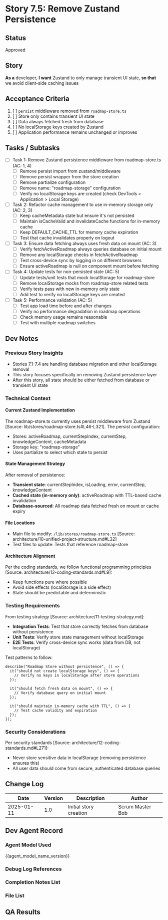 # Story 7.5: Remove Zustand Persistence

## Status

Approved

## Story

**As a** developer,
**I want** Zustand to only manage transient UI state,
**so that** we avoid client-side caching issues

## Acceptance Criteria

1. [ ] `persist` middleware removed from `roadmap-store.ts`
2. [ ] Store only contains transient UI state
3. [ ] Data always fetched fresh from database
4. [ ] No localStorage keys created by Zustand
5. [ ] Application performance remains unchanged or improves

## Tasks / Subtasks

- [ ] Task 1: Remove Zustand persistence middleware from roadmap-store.ts (AC: 1, 4)
  - [ ] Remove persist import from zustand/middleware
  - [ ] Remove persist wrapper from the store creation
  - [ ] Remove partialize configuration
  - [ ] Remove name: "roadmap-storage" configuration
  - [ ] Verify no localStorage keys are created (check DevTools > Application > Local Storage)

- [ ] Task 2: Refactor cache management to use in-memory storage only (AC: 2, 3)
  - [ ] Keep cacheMetadata state but ensure it's not persisted
  - [ ] Maintain isCacheValid and invalidateCache functions for in-memory cache
  - [ ] Keep DEFAULT_CACHE_TTL for memory cache expiration
  - [ ] Test that cache invalidates properly on logout

- [ ] Task 3: Ensure data fetching always uses fresh data on mount (AC: 3)
  - [ ] Verify fetchActiveRoadmap always queries database on initial mount
  - [ ] Remove any localStorage checks in fetchActiveRoadmap
  - [ ] Test cross-device sync by logging in on different browsers
  - [ ] Ensure activeRoadmap is null on component mount before fetching

- [ ] Task 4: Update tests for non-persisted state (AC: 5)
  - [ ] Update tests/unit tests that mock localStorage for roadmap-store
  - [ ] Remove localStorage mocks from roadmap-store related tests
  - [ ] Verify tests pass with new in-memory only state
  - [ ] Add test to verify no localStorage keys are created

- [ ] Task 5: Performance validation (AC: 5)
  - [ ] Test app load time before and after changes
  - [ ] Verify no performance degradation in roadmap operations
  - [ ] Check memory usage remains reasonable
  - [ ] Test with multiple roadmap switches

## Dev Notes

### Previous Story Insights

- Stories 7.1-7.4 are handling database migration and other localStorage removal
- This story focuses specifically on removing Zustand persistence layer
- After this story, all state should be either fetched from database or transient UI state

### Technical Context

#### Current Zustand Implementation

The roadmap-store.ts currently uses persist middleware from Zustand [Source: lib/stores/roadmap-store.ts#L46-L321]. The persist configuration:

- Stores: activeRoadmap, currentStepIndex, currentStep, knowledgeContent, cacheMetadata
- Storage key: "roadmap-storage"
- Uses partialize to select which state to persist

#### State Management Strategy

After removal of persistence:

- **Transient state**: currentStepIndex, isLoading, error, currentStep, knowledgeContent
- **Cached state (in-memory only)**: activeRoadmap with TTL-based cache invalidation
- **Database-sourced**: All roadmap data fetched fresh on mount or cache expiry

#### File Locations

- Main file to modify: `/lib/stores/roadmap-store.ts` [Source: architecture/10-unified-project-structure.md#L32]
- Test files to update: Tests that reference roadmap-store

#### Architecture Alignment

Per the coding standards, we follow functional programming principles [Source: architecture/12-coding-standards.md#L9]:

- Keep functions pure where possible
- Avoid side effects (localStorage is a side effect)
- State should be predictable and deterministic

### Testing Requirements

From testing strategy [Source: architecture/11-testing-strategy.md]:

- **Integration Tests**: Test that store correctly fetches from database without persistence
- **Unit Tests**: Verify store state management without localStorage
- **E2E Tests**: Verify cross-device sync works (data from DB, not localStorage)

Test patterns to follow:

```tsx
describe("Roadmap Store without persistence", () => {
  it("should not create localStorage keys", () => {
    // Verify no keys in localStorage after store operations
  });

  it("should fetch fresh data on mount", () => {
    // Verify database query on initial mount
  });

  it("should maintain in-memory cache with TTL", () => {
    // Test cache validity and expiration
  });
});
```

### Security Considerations

Per security standards [Source: architecture/12-coding-standards.md#L271]:

- Never store sensitive data in localStorage (removing persistence ensures this)
- All user data should come from secure, authenticated database queries

## Change Log

| Date       | Version | Description            | Author           |
| ---------- | ------- | ---------------------- | ---------------- |
| 2025-01-11 | 1.0     | Initial story creation | Scrum Master Bob |

## Dev Agent Record

### Agent Model Used

{{agent_model_name_version}}

### Debug Log References

### Completion Notes List

### File List

## QA Results
